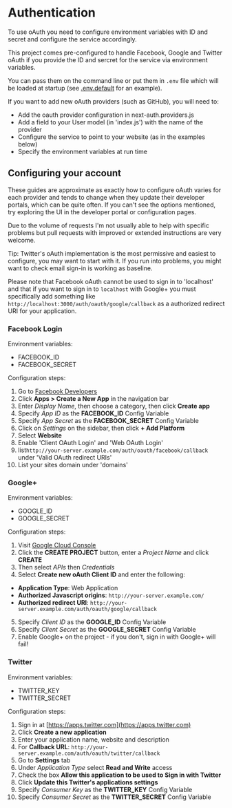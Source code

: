 # Authentication

To use oAuth you need to configure environment variables with ID and secret and configure the service accordingly.

This project comes pre-configured to handle Facebook, Google and Twitter oAuth if you provide the ID and sercret for the service via environment variables.

You can pass them on the command line or put them in `.env` file which will be loaded at startup (see [.env.default](https://github.com/iaincollins/nextjs-starter/blob/master/.env.default) for an example).

If you want to add new oAuth providers (such as GitHub), you will need to:

- Add the oauth provider configuration in next-auth.providers.js
- Add a field to your User model (in 'index.js') with the name of the provider
- Configure the service to point to your website (as in the examples below)
- Specify the environment variables at run time

## Configuring your account

These guides are approximate as exactly how to configure oAuth varies for each provider and tends to change when they update their developer portals, which can be quite often. If you can't see the options mentioned, try exploring the UI in the developer portal or configuration pages.

Due to the volume of requests I'm not usually able to help with specific problems but pull requests with improved or extended instructions are very welcome.

Tip: Twitter's oAuth implementation is the most permissive and easiest to configure, you may want to start with it. If you run into problems, you might
want to check email sign-in is working as baseline.

Please note that Facebook oAuth cannot be used to sign in to 'localhost' and that if you want to sign in to `localhost` with Google+ you must specifically add something like `http://localhost:3000/auth/oauth/google/callback` as a authorized redirect URI for your application.

### Facebook Login

Environment variables:

- FACEBOOK_ID
- FACEBOOK_SECRET

Configuration steps:

1. Go to [Facebook Developers](https://developers.facebook.com/)
2. Click **Apps > Create a New App** in the navigation bar
3. Enter _Display Name_, then choose a category, then click **Create app**
4. Specify _App ID_ as the **FACEBOOK_ID** Config Variable
5. Specify _App Secret_ as the **FACEBOOK_SECRET** Config Variable
6. Click on _Settings_ on the sidebar, then click **+ Add Platform**
7. Select **Website**
8. Enable 'Client OAuth Login' and 'Web OAuth Login'
9. list`http://your-server.example.com/auth/oauth/facebook/callback` under 'Valid OAuth redirect URIs'
10. List your sites domain under 'domains'

### Google+

Environment variables:

- GOOGLE_ID
- GOOGLE_SECRET

Configuration steps:

1. Visit [Google Cloud Console](https://cloud.google.com/console/project)
2. Click the **CREATE PROJECT** button, enter a _Project Name_ and click **CREATE**
3. Then select _APIs_ then _Credentials_
4. Select **Create new oAuth Client ID** and enter the following:

- **Application Type**: Web Application
- **Authorized Javascript origins**: `http://your-server.example.com/`
- **Authorized redirect URI**: `http://your-server.example.com/auth/oauth/google/callback`

5. Specify _Client ID_ as the **GOOGLE_ID** Config Variable
6. Specify _Client Secret_ as the **GOOGLE_SECRET** Config Variable
7. Enable Google+ on the project - if you don't, sign in with Google+ will fail!

### Twitter

Environment variables:

- TWITTER_KEY
- TWITTER_SECRET

Configuration steps:

1. Sign in at [https://apps.twitter.com](https://apps.twitter.com)
2. Click **Create a new application**
3. Enter your application name, website and description
4. For **Callback URL**: `http://your-server.example.com/auth/oauth/twitter/callback`
5. Go to **Settings** tab
6. Under _Application Type_ select **Read and Write** access
7. Check the box **Allow this application to be used to Sign in with Twitter**
8. Click **Update this Twitter's applications settings**
9. Specify _Consumer Key_ as the **TWITTER_KEY** Config Variable
10. Specify _Consumer Secret_ as the **TWITTER_SECRET** Config Variable
